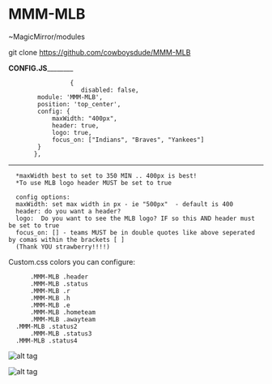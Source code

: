 # MMM-MLB
~MagicMirror/modules

git clone https://github.com/cowboysdude/MMM-MLB

______________CONFIG.JS______________________

                     {
                        disabled: false,
			module: 'MMM-MLB',
			position: 'top_center',
			config: {			      
				maxWidth: "400px",
				header: true,
				logo: true,
				focus_on: ["Indians", "Braves", "Yankees"]
			}
		   },
 ___________________________________________
      *maxWidth best to set to 350 MIN .. 400px is best!
      *To use MLB logo header MUST be set to true
      
      config options:
      maxWidth: set max width in px - ie "500px"  - default is 400
      header: do you want a header?  
      logo:  Do you want to see the MLB logo? IF so this AND header must be set to true
      focus_on: [] - teams MUST be in double quotes like above seperated by comas within the brackets [ ]
      (Thank YOU strawberry!!!!)
      
 Custom.css colors you can configure:
 
    
          .MMM-MLB .header 
          .MMM-MLB .status 
          .MMM-MLB .r 
          .MMM-MLB .h 
          .MMM-MLB .e 
          .MMM-MLB .hometeam 
          .MMM-MLB .awayteam 
	  .MMM-MLB .status2
          .MMM-MLB .status3 
 	  .MMM-MLB .status4
	  
	  
	  
![alt tag](http://www.dallascowboyschat.com/mm/progress.JPG)

![alt tag](http://www.dallascowboyschat.com/mm/progress2.JPG)

